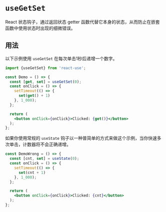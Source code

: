 # `useGetSet`

React 状态钩子，通过返回状态 getter 函数代替它本身的状态，从而防止在嵌套函数中使用状态时出现的细微错误。


## 用法

以下示例使用 `useGetSet` 在每次单击1秒后递增一个数字。

```jsx
import {useGetSet} from 'react-use';

const Demo = () => {
  const [get, set] = useGetSet(0);
  const onClick = () => {
    setTimeout(() => {
      set(get() + 1)
    }, 1_000);
  };

  return (
    <button onClick={onClick}>Clicked: {get()}</button>
  );
};
```

如果你使用常规的 `useState` 钩子以一种普简单的方式来做这个示例，当你快速多次单击，计数器将不会正确递增。

```jsx
const DemoWrong = () => {
  const [cnt, set] = useState(0);
  const onClick = () => {
    setTimeout(() => {
      set(cnt + 1)
    }, 1_000);
  };

  return (
    <button onClick={onClick}>Clicked: {cnt}</button>
  );
};
```

